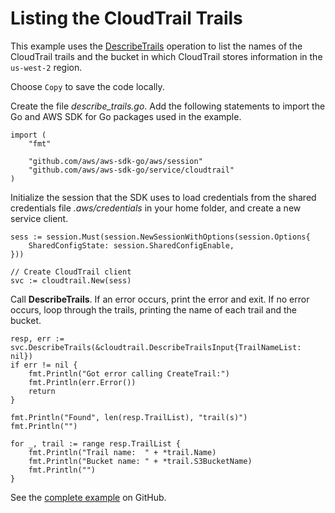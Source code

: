 # Listing the CloudTrail Trails<a name="cloudtrail-example-describe-trails"></a>

This example uses the [DescribeTrails](https://docs.aws.amazon.com/sdk-for-go/api/service/cloudtrail/#CloudTrail.DescribeTrails) operation to list the names of the CloudTrail trails and the bucket in which CloudTrail stores information in the `us-west-2` region\.

Choose `Copy` to save the code locally\.

Create the file *describe\_trails\.go*\. Add the following statements to import the Go and AWS SDK for Go packages used in the example\.

```
import (
    "fmt"

    "github.com/aws/aws-sdk-go/aws/session"
    "github.com/aws/aws-sdk-go/service/cloudtrail"
)
```

Initialize the session that the SDK uses to load credentials from the shared credentials file *\.aws/credentials* in your home folder, and create a new service client\.

```
sess := session.Must(session.NewSessionWithOptions(session.Options{
    SharedConfigState: session.SharedConfigEnable,
}))

// Create CloudTrail client
svc := cloudtrail.New(sess)
```

Call **DescribeTrails**\. If an error occurs, print the error and exit\. If no error occurs, loop through the trails, printing the name of each trail and the bucket\.

```
resp, err := svc.DescribeTrails(&cloudtrail.DescribeTrailsInput{TrailNameList: nil})
if err != nil {
    fmt.Println("Got error calling CreateTrail:")
    fmt.Println(err.Error())
    return
}

fmt.Println("Found", len(resp.TrailList), "trail(s)")
fmt.Println("")

for _, trail := range resp.TrailList {
    fmt.Println("Trail name:  " + *trail.Name)
    fmt.Println("Bucket name: " + *trail.S3BucketName)
    fmt.Println("")
}
```

See the [complete example](https://github.com/awsdocs/aws-doc-sdk-examples/blob/master/go/example_code/cloudtrail/describe_trails.go) on GitHub\.